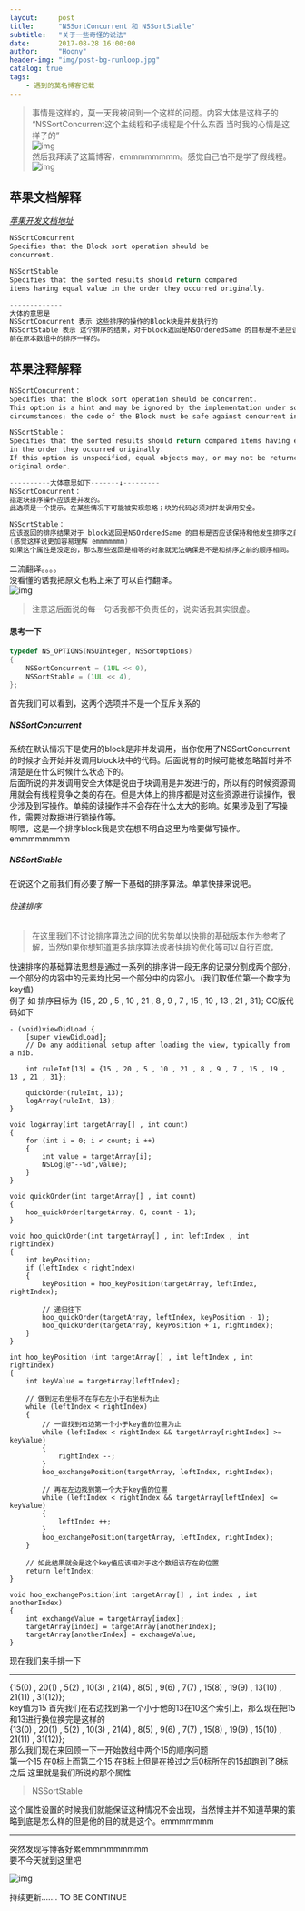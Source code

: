 ```yaml
---
layout:     post
title:      "NSSortConcurrent 和 NSSortStable"
subtitle:   "关于一些奇怪的说法"
date:       2017-08-28 16:00:00
author:     "Hoony"
header-img: "img/post-bg-runloop.jpg"
catalog: true
tags:
    - 遇到的莫名博客记载
---
```


>事情是这样的，莫一天我被问到一个这样的问题。内容大体是这样子的
> <br>“NSSortConcurrent这个主线程和子线程是个什么东西 当时我的心情是这样子的”
> <br>![img](/img/in-post/post-runloop/blackman?.png)
> <br>然后我拜读了这篇博客，emmmmmmmm。感觉自己怕不是学了假线程。
> <br>![img](/img/in-post/post-runloop/jgzSmile.jpeg)

## 苹果文档解释
[*苹果开发文档地址*](apple-reference-documentation://hcybcG8IhW)

``` c
NSSortConcurrent
Specifies that the Block sort operation should be
concurrent.

NSSortStable
Specifies that the sorted results should return compared
items having equal value in the order they occurred originally.

-------------
大体的意思是
NSSortConcurrent 表示 这些排序的操作的Block块是并发执行的
NSSortStable 表示 这个排序的结果，对于block返回是NSOrderedSame 的目标是不是应该保持和他排序
前在原本数组中的排序一样的。

```

## 苹果注释解释

``` c
NSSortConcurrent：
Specifies that the Block sort operation should be concurrent.
This option is a hint and may be ignored by the implementation under some
circumstances; the code of the Block must be safe against concurrent invocation.

NSSortStable：
Specifies that the sorted results should return compared items having equal value
in the order they occurred originally.
If this option is unspecified, equal objects may, or may not be returned in their 
original order.

----------大体意思如下-------↓---------
NSSortConcurrent：
指定块排序操作应该是并发的。
此选项是一个提示，在某些情况下可能被实现忽略；块的代码必须对并发调用安全。

NSSortStable：
应该返回的排序结果对于 block返回是NSOrderedSame 的目标是否应该保持和他发生排序之前一样的。
(感觉这样说更加容易理解 emmmmmmm)
如果这个属性是没定的，那么那些返回是相等的对象就无法确保是不是和排序之前的顺序相同。
```

二流翻译。。。。
<br>没看懂的话我把原文也粘上来了可以自行翻译。
<br>![img](/img/in-post/post-runloop/jgzSmile.jpeg)

> 注意这后面说的每一句话我都不负责任的，说实话我其实很虚。

#### 思考一下

``` c
typedef NS_OPTIONS(NSUInteger, NSSortOptions) 
{
    NSSortConcurrent = (1UL << 0),
    NSSortStable = (1UL << 4),
};
```

首先我们可以看到，这两个选项并不是一个互斥关系的

##### NSSortConcurrent
系统在默认情况下是使用的block是非并发调用，当你使用了NSSortConcurrent的时候才会开始并发调用block块中的代码。后面说有的时候可能被忽略暂时并不清楚是在什么时候什么状态下的。<br>
后面所说的并发调用安全大体是说由于块调用是并发进行的，所以有的时候资源调用就会有线程竞争之类的存在。但是大体上的排序都是对这些资源进行读操作，很少涉及到写操作。单纯的读操作并不会存在什么太大的影响。如果涉及到了写操作，需要对数据进行锁操作等。<br>
啊喂，这是一个排序block我是实在想不明白这里为啥要做写操作。emmmmmmmm

##### NSSortStable
在说这个之前我们有必要了解一下基础的排序算法。单拿快排来说吧。

###### 快速排序
> 在这里我们不讨论排序算法之间的优劣势单以快排的基础版本作为参考了解，当然如果你想知道更多排序算法或者快排的优化等可以自行百度。

快速排序的基础算法思想是通过一系列的排序讲一段无序的记录分割成两个部分，一个部分的内容中的元素均比另一个部分中的内容小。(我们取低位第一个数字为key值)<br>
例子 如 排序目标为 {15 , 20 , 5 , 10 , 21 , 8 , 9 , 7 , 15 , 19 , 13 , 21 , 31};
OC版代码如下

``` oc
- (void)viewDidLoad {
    [super viewDidLoad];
    // Do any additional setup after loading the view, typically from a nib.
    
    int ruleInt[13] = {15 , 20 , 5 , 10 , 21 , 8 , 9 , 7 , 15 , 19 , 13 , 21 , 31};
    
    quickOrder(ruleInt, 13);
    logArray(ruleInt, 13);
}

void logArray(int targetArray[] , int count)
{
    for (int i = 0; i < count; i ++)
    {
        int value = targetArray[i];
        NSLog(@"--%d",value);
    }
}

void quickOrder(int targetArray[] , int count)
{
    hoo_quickOrder(targetArray, 0, count - 1);
}

void hoo_quickOrder(int targetArray[] , int leftIndex , int rightIndex)
{
    int keyPosition;
    if (leftIndex < rightIndex)
    {
        keyPosition = hoo_keyPosition(targetArray, leftIndex, rightIndex);
        
        // 递归往下
        hoo_quickOrder(targetArray, leftIndex, keyPosition - 1);
        hoo_quickOrder(targetArray, keyPosition + 1, rightIndex);
    }
}

int hoo_keyPosition (int targetArray[] , int leftIndex , int rightIndex)
{
    int keyValue = targetArray[leftIndex];
    
    // 做到左右坐标不在存在左小于右坐标为止
    while (leftIndex < rightIndex)
    {
        // 一直找到右边第一个小于key值的位置为止
        while (leftIndex < rightIndex && targetArray[rightIndex] >= keyValue)
        {
            rightIndex --;
        }
        hoo_exchangePosition(targetArray, leftIndex, rightIndex);
        
        // 再在左边找到第一个大于key值的位置
        while (leftIndex < rightIndex && targetArray[leftIndex] <= keyValue)
        {
            leftIndex ++;
        }
        hoo_exchangePosition(targetArray, leftIndex, rightIndex);
    }
    
    // 如此结果就会是这个key值应该相对于这个数组该存在的位置
    return leftIndex;
}

void hoo_exchangePosition(int targetArray[] , int index , int anotherIndex)
{
    int exchangeValue = targetArray[index];
    targetArray[index] = targetArray[anotherIndex];
    targetArray[anotherIndex] = exchangeValue;
}

```

现在我们来手排一下


---------------------

{15(0) , 20(1) , 5(2) , 10(3) , 21(4) , 8(5) , 9(6) , 7(7) , 15(8) , 19(9) , 13(10) , 21(11) , 31(12)};<br>
key值为15 首先我们在右边找到第一个小于他的13在10这个索引上，那么现在把15和13进行换位换完是这样的<br>
{13(0) , 20(1) , 5(2) , 10(3) , 21(4) , 8(5) , 9(6) , 7(7) , 15(8) , 19(9) , 15(10) , 21(11) , 31(12)};<br>
那么我们现在来回顾一下一开始数组中两个15的顺序问题<br>
第一个15 在0标上而第二个15 在8标上但是在换过之后0标所在的15却跑到了8标之后 这里就是我们所说的那个属性
> NSSortStable

这个属性设置的时候我们就能保证这种情况不会出现，当然博主并不知道苹果的策略到底是怎么样的但是他的目的就是这个。emmmmmmm<br>

---
突然发现写博客好累emmmmmmmmm<br>
要不今天就到这里吧<br>

![img](/img/in-post/post-runloop/emm.jpeg)

持续更新....... TO BE CONTINUE<br>

